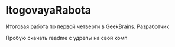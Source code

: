 # ItogovayaRabota
Итоговая работа по первой четверти в GeekBrains. Разработчик


Пробую скачать readme с удрепы на свой комп
